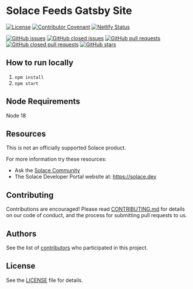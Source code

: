 # Solace Feeds Gatsby Site

[![License](https://img.shields.io/github/license/solacecommunity/solace-event-feeds-site)](https://github.com/solacecommunity/solace-event-feeds-site/blob/main/LICENSE)
[![Contributor Covenant](https://img.shields.io/badge/Contributor%20Covenant-v2.0%20adopted-ff69b4.svg)](CODE_OF_CONDUCT.md)
[![Netlify Status](https://api.netlify.com/api/v1/badges/cfeda1a7-444c-4f72-8550-def758c8e7b4/deploy-status)](https://app.netlify.com/sites/solacefeedsv2/deploys)

[![GitHub issues](https://img.shields.io/github/issues/solacecommunity/solace-event-feeds-site?color=red)](https://github.com/solacecommunity/solace-event-feeds-site/issues)
[![GitHub closed issues](https://img.shields.io/github/issues-closed/solacecommunity/solace-event-feeds-site?color=green)](https://github.com/solacecommunity/solace-event-feeds-site/issues?q=is%3Aissue+is%3Aclosed)
[![GitHub pull requests](https://img.shields.io/github/issues-pr/solacecommunity/solace-event-feeds-site?color=red)](https://github.com/solacecommunity/solace-event-feeds-site/pulls)
[![GitHub closed pull requests](https://img.shields.io/github/issues-pr-closed/solacecommunity/solace-event-feeds-site?color=green)](https://github.com/solacecommunity/solace-event-feeds-site/pulls?q=is%3Apr+is%3Aclosed)
[![GitHub stars](https://img.shields.io/github/stars/solacecommunity/solace-event-feeds-site?style=social)](https://github.com/solacecommunity/solace-event-feeds-site/stargazers)

## How to run locally

1. `npm install`
1. `npm start`

## Node Requirements

Node 18

## Resources

This is not an officially supported Solace product.

For more information try these resources:

- Ask the [Solace Community](https://solace.community)
- The Solace Developer Portal website at: https://solace.dev

## Contributing

Contributions are encouraged! Please read [CONTRIBUTING.md](CONTRIBUTING.md) for details on our code of conduct, and the process for submitting pull requests to us.

## Authors

See the list of [contributors](https://github.com/solacecommunity/<github-repo>/graphs/contributors) who participated in this project.

## License

See the [LICENSE](LICENSE) file for details.
